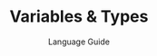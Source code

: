 ---
layout: page
menubar: docs_menu
title: Variables & Types
subtitle: Language Guide
show_sidebar: false
toc: true
---